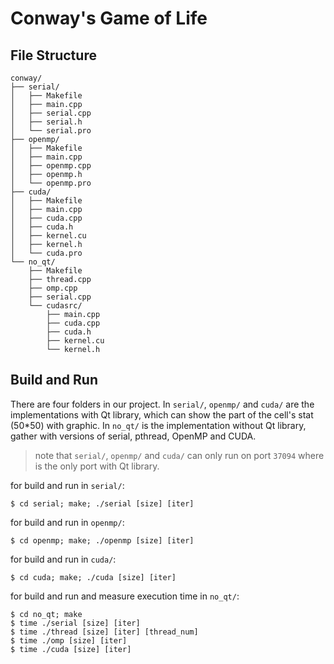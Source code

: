 Conway's Game of Life
===

## File Structure
```
conway/
├── serial/
│   ├── Makefile
│   ├── main.cpp
│   ├── serial.cpp
│   ├── serial.h
│   └── serial.pro
├── openmp/
│   ├── Makefile
│   ├── main.cpp
│   ├── openmp.cpp
│   ├── openmp.h
│   └── openmp.pro
├── cuda/
│   ├── Makefile
│   ├── main.cpp
│   ├── cuda.cpp
│   ├── cuda.h
│   ├── kernel.cu
│   ├── kernel.h
│   └── cuda.pro
└── no_qt/
    ├── Makefile
    ├── thread.cpp
    ├── omp.cpp
    ├── serial.cpp
    └── cudasrc/
        ├── main.cpp
        ├── cuda.cpp
        ├── cuda.h
        ├── kernel.cu
        └── kernel.h

```

Build and Run
---
There are four folders in our project.
In `serial/`, `openmp/` and `cuda/` are the implementations with Qt library, which can show the part of the cell's stat (50\*50) with graphic.
In `no_qt/` is the implementation without Qt library, gather with versions of serial, pthread, OpenMP and CUDA.

> note that `serial/`, `openmp/` and `cuda/` can only run on port `37094` where is the only port with Qt library.

for build and run in `serial/`:
```
$ cd serial; make; ./serial [size] [iter]
```
for build and run in `openmp/`:
```
$ cd openmp; make; ./openmp [size] [iter]
```
for build and run in `cuda/`:
```
$ cd cuda; make; ./cuda [size] [iter]
```
for build and run and measure execution time in `no_qt/`:
```
$ cd no_qt; make
$ time ./serial [size] [iter]
$ time ./thread [size] [iter] [thread_num]
$ time ./omp [size] [iter]
$ time ./cuda [size] [iter]
```
